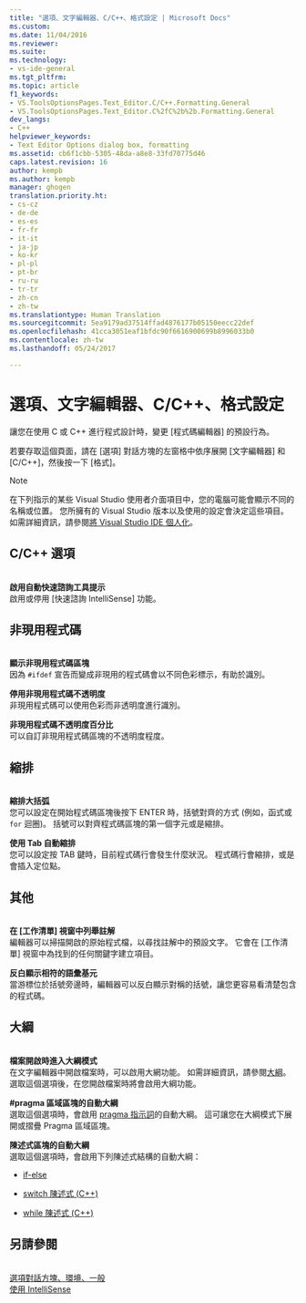 ```yaml
---
title: "選項、文字編輯器、C/C++、格式設定 | Microsoft Docs"
ms.custom: 
ms.date: 11/04/2016
ms.reviewer: 
ms.suite: 
ms.technology:
- vs-ide-general
ms.tgt_pltfrm: 
ms.topic: article
f1_keywords:
- VS.ToolsOptionsPages.Text_Editor.C/C++.Formatting.General
- VS.ToolsOptionsPages.Text_Editor.C%2fC%2b%2b.Formatting.General
dev_langs:
- C++
helpviewer_keywords:
- Text Editor Options dialog box, formatting
ms.assetid: cb6f1cbb-5305-48da-a8e8-33fd70775d46
caps.latest.revision: 16
author: kempb
ms.author: kempb
manager: ghogen
translation.priority.ht:
- cs-cz
- de-de
- es-es
- fr-fr
- it-it
- ja-jp
- ko-kr
- pl-pl
- pt-br
- ru-ru
- tr-tr
- zh-cn
- zh-tw
ms.translationtype: Human Translation
ms.sourcegitcommit: 5ea9179ad37514ffad4876177b05150eecc22def
ms.openlocfilehash: 41cca3051eaf1bfdc90f6616900699b8996033b0
ms.contentlocale: zh-tw
ms.lasthandoff: 05/24/2017

---
```

# 選項、文字編輯器、C/C++、格式設定
<a id="options-text-editor-cc-formatting" class="xliff"></a>
讓您在使用 C 或 C++ 進行程式設計時，變更 [程式碼編輯器] 的預設行為。  
  
 若要存取這個頁面，請在 [選項] 對話方塊的左窗格中依序展開 [文字編輯器] 和 [C/C++]，然後按一下 [格式]。  
  
> [!NOTE]
>  在下列指示的某些 Visual Studio 使用者介面項目中，您的電腦可能會顯示不同的名稱或位置。 您所擁有的 Visual Studio 版本以及使用的設定會決定這些項目。 如需詳細資訊，請參閱[將 Visual Studio IDE 個人化](../../ide/personalizing-the-visual-studio-ide.md)。  
  
## C/C++ 選項
<a id="cc-options" class="xliff"></a>  
 **啟用自動快速諮詢工具提示**  
 啟用或停用 [快速諮詢 IntelliSense] 功能。  
  
## 非現用程式碼
<a id="inactive-code" class="xliff"></a>  
 **顯示非現用程式碼區塊**  
 因為 `#ifdef` 宣告而變成非現用的程式碼會以不同色彩標示，有助於識別。  
  
 **停用非現用程式碼不透明度**  
 非現用程式碼可以使用色彩而非透明度進行識別。  
  
 **非現用程式碼不透明度百分比**  
 可以自訂非現用程式碼區塊的不透明度程度。  
  
## 縮排
<a id="indentation" class="xliff"></a>  
 **縮排大括弧**  
 您可以設定在開始程式碼區塊後按下 ENTER 時，括號對齊的方式 (例如，函式或 `for` 迴圈)。 括號可以對齊程式碼區塊的第一個字元或是縮排。  
  
 **使用 Tab 自動縮排**  
 您可以設定按 TAB 鍵時，目前程式碼行會發生什麼狀況。 程式碼行會縮排，或是會插入定位點。  
  
## 其他
<a id="miscellaneous" class="xliff"></a>  
 **在 [工作清單] 視窗中列舉註解**  
 編輯器可以掃描開啟的原始程式檔，以尋找註解中的預設文字。 它會在 [工作清單] 視窗中為找到的任何關鍵字建立項目。  
  
 **反白顯示相符的語彙基元**  
 當游標位於括號旁邊時，編輯器可以反白顯示對稱的括號，讓您更容易看清楚包含的程式碼。  
  
## 大綱
<a id="outlining" class="xliff"></a>  
 **檔案開啟時進入大綱模式**  
 在文字編輯器中開啟檔案時，可以啟用大網功能。 如需詳細資訊，請參閱[大綱](../../ide/outlining.md)。 選取這個選項後，在您開啟檔案時將會啟用大綱功能。  
  
 **#pragma 區域區塊的自動大綱**  
 選取這個選項時，會啟用 [pragma 指示詞](/cpp/preprocessor/pragma-directives-and-the-pragma-keyword)的自動大綱。 這可讓您在大綱模式下展開或摺疊 Pragma 區域區塊。  
  
 **陳述式區塊的自動大綱**  
 選取這個選項時，會啟用下列陳述式結構的自動大綱：  
  
-   [if-else](/dotnet/csharp/language-reference/keywords/if-else)  
  
-   [switch 陳述式 (C++)](/cpp/cpp/switch-statement-cpp)  
  
-   [while 陳述式 (C++)](/cpp/cpp/while-statement-cpp)  
  
## 另請參閱
<a id="see-also" class="xliff"></a>  
 [選項對話方塊、環境、一般](../../ide/reference/general-environment-options-dialog-box.md)   
 [使用 IntelliSense](../../ide/using-intellisense.md)
